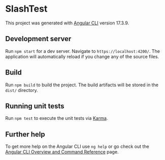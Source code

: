 # SlashTest

This project was generated with [Angular CLI](https://github.com/angular/angular-cli) version 17.3.9.

## Development server

Run `npm start` for a dev server. Navigate to `https://localhost:4200/`. The application will automatically reload if you change any of the source files.

## Build

Run `npm build` to build the project. The build artifacts will be stored in the `dist/` directory.

## Running unit tests

Run `npm test` to execute the unit tests via [Karma](https://karma-runner.github.io).

## Further help

To get more help on the Angular CLI use `ng help` or go check out the [Angular CLI Overview and Command Reference](https://angular.io/cli) page.
